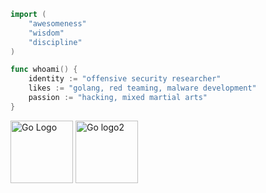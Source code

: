 ```go
import (
    "awesomeness"
    "wisdom"
    "discipline"
)

func whoami() {
	identity := "offensive security researcher"
	likes := "golang, red teaming, malware development"
	passion := "hacking, mixed martial arts"
}
```
<img src="https://miro.medium.com/v2/resize:fit:1400/1*Z5FdBMXzl5PGHt8AVfslcw.gif" alt="Go Logo" width="100"/>
<img src="https://github.com/user-attachments/assets/19ed6d6f-ebd9-42a7-9c3f-4449439f919b" alt="Go logo2" width="100"/>
